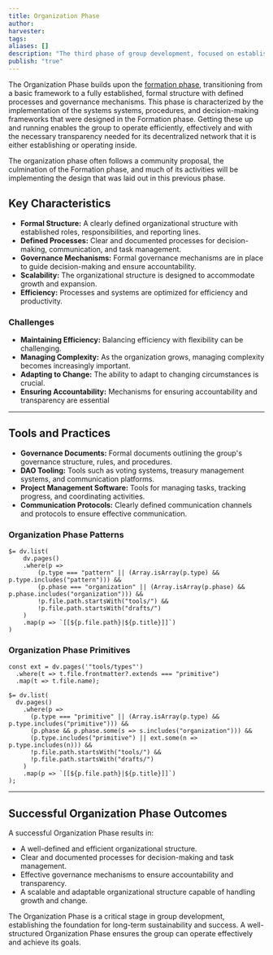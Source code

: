 ```yaml
---
title: Organization Phase
author: 
harvester: 
tags: 
aliases: []
description: "The third phase of group development, focused on establishing formal structures and processes."
publish: "true"
---
```


The Organization Phase builds upon the [formation phase](notes/dao-primitives/framework/group-phase/formation.md), transitioning from a basic framework to a fully established, formal structure with defined processes and governance mechanisms. This phase is characterized by the implementation of the systems systems, procedures, and decision-making frameworks that were designed in the Formation phase. Getting these up and running enables the group to operate efficiently, effectively and with the necessary transparency needed for its decentralized network that it is either establishing or operating inside. 

The organization phase often follows a community proposal, the culmination of the Formation phase, and much of its activities will be implementing the design that was laid out in this previous phase. 

## Key Characteristics

* **Formal Structure:**  A clearly defined organizational structure with established roles, responsibilities, and reporting lines.
* **Defined Processes:**  Clear and documented processes for decision-making, communication, and task management.
* **Governance Mechanisms:**  Formal governance mechanisms are in place to guide decision-making and ensure accountability.
* **Scalability:**  The organizational structure is designed to accommodate growth and expansion.
* **Efficiency:**  Processes and systems are optimized for efficiency and productivity.

### Challenges

* **Maintaining Efficiency:**  Balancing efficiency with flexibility can be challenging.
* **Managing Complexity:**  As the organization grows, managing complexity becomes increasingly important.
* **Adapting to Change:**  The ability to adapt to changing circumstances is crucial.
* **Ensuring Accountability:**  Mechanisms for ensuring accountability and transparency are essential

---

## Tools and Practices

* **Governance Documents:**  Formal documents outlining the group's governance structure, rules, and procedures.
* **DAO Tooling:**  Tools such as voting systems, treasury management systems, and communication platforms.
* **Project Management Software:**  Tools for managing tasks, tracking progress, and coordinating activities.
* **Communication Protocols:**  Clearly defined communication channels and protocols to ensure effective communication.

### Organization Phase Patterns

```dataviewjs
$= dv.list(
    dv.pages()
    .where(p => 
        (p.type === "pattern" || (Array.isArray(p.type) && p.type.includes("pattern"))) &&
        (p.phase === "organization" || (Array.isArray(p.phase) && p.phase.includes("organization"))) &&
        !p.file.path.startsWith("tools/") &&
        !p.file.path.startsWith("drafts/")
    )
    .map(p => `[[${p.file.path}|${p.title}]]`)
)
```

### Organization Phase Primitives

```dataviewjs
const ext = dv.pages('"tools/types"')
  .where(t => t.file.frontmatter?.extends === "primitive")
  .map(t => t.file.name);

$= dv.list(
  dv.pages()
    .where(p =>
      (p.type === "primitive" || (Array.isArray(p.type) && p.type.includes("primitive"))) &&
      (p.phase && p.phase.some(s => s.includes("organization"))) &&
      (p.type.includes("primitive") || ext.some(n => p.type.includes(n))) &&
      !p.file.path.startsWith("tools/") &&
      !p.file.path.startsWith("drafts/")
    )
    .map(p => `[[${p.file.path}|${p.title}]]`)
);
```

---

## Successful Organization Phase Outcomes

A successful Organization Phase results in:

* A well-defined and efficient organizational structure.
* Clear and documented processes for decision-making and task management.
* Effective governance mechanisms to ensure accountability and transparency.
* A scalable and adaptable organizational structure capable of handling growth and change.

The Organization Phase is a critical stage in group development, establishing the foundation for long-term sustainability and success.  A well-structured Organization Phase ensures the group can operate effectively and achieve its goals.